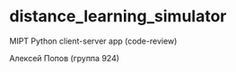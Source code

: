 # distance_learning_simulator
MIPT Python client-server app (code-review)

Алексей Попов (группа 924)
